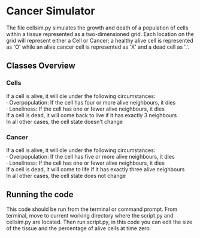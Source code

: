 # Cancer Simulator

The file cellsim.py simulates the growth and death of a population of cells within a tissue represented as a two-dimensioned grid. Each location on the grid will represent either a Cell or Cancer; a healthy alive cell is represented as 'O' while an alive cancer cell is represented as 'X' and a dead cell as '.'.

## Classes Overview
### Cells
If a cell is alive, it will die under the following circumstances:  
· Overpopulation: If the cell has four or more alive neighbours, it dies  
· Loneliness:  If the cell has one or fewer alive neighbours, it dies  
If a cell is dead, it will come back to live if it has exactly 3 neighbours  
In all other cases, the cell state doesn't change  
### Cancer
If a cell is alive, it will die under the following circumstances:  
· Overpopulation:  If the cell has five or more alive neighbours, it dies  
· Loneliness: If the cell has one or fewer alive neighbours, it dies  
If a cell is dead, it will come to life if it has exactly three alive neighbours  
In all other cases, the cell state does not change  

## Running the code
This code should be run from the terminal or command prompt. From terminal, move to current working directory where the script.py and cellsim.py are located. Then run script.py, in this code you can edit the size of the tissue and the percentage of alive cells at time zero.
